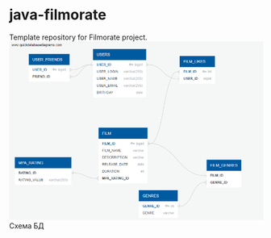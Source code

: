 # java-filmorate
Template repository for Filmorate project.        
![Database schema](https://github.com/V-Levchenkov/java-filmorate-main/blob/master/src/main/resources/QuickDBD-export.png)
Схема БД
